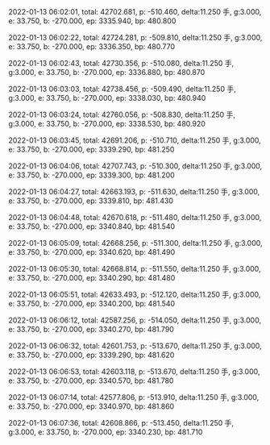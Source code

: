 2022-01-13 06:02:01, total: 42702.681, p: -510.460, delta:11.250 手, g:3.000, e: 33.750, b: -270.000, ep: 3335.940, bp: 480.800

2022-01-13 06:02:22, total: 42724.281, p: -509.810, delta:11.250 手, g:3.000, e: 33.750, b: -270.000, ep: 3336.350, bp: 480.770

2022-01-13 06:02:43, total: 42730.356, p: -510.080, delta:11.250 手, g:3.000, e: 33.750, b: -270.000, ep: 3336.880, bp: 480.870

2022-01-13 06:03:03, total: 42738.456, p: -509.490, delta:11.250 手, g:3.000, e: 33.750, b: -270.000, ep: 3338.030, bp: 480.940

2022-01-13 06:03:24, total: 42760.056, p: -508.830, delta:11.250 手, g:3.000, e: 33.750, b: -270.000, ep: 3338.530, bp: 480.920

2022-01-13 06:03:45, total: 42691.206, p: -510.710, delta:11.250 手, g:3.000, e: 33.750, b: -270.000, ep: 3339.290, bp: 481.250

2022-01-13 06:04:06, total: 42707.743, p: -510.300, delta:11.250 手, g:3.000, e: 33.750, b: -270.000, ep: 3339.300, bp: 481.200

2022-01-13 06:04:27, total: 42663.193, p: -511.630, delta:11.250 手, g:3.000, e: 33.750, b: -270.000, ep: 3339.810, bp: 481.430

2022-01-13 06:04:48, total: 42670.618, p: -511.480, delta:11.250 手, g:3.000, e: 33.750, b: -270.000, ep: 3340.840, bp: 481.540

2022-01-13 06:05:09, total: 42668.256, p: -511.300, delta:11.250 手, g:3.000, e: 33.750, b: -270.000, ep: 3340.620, bp: 481.490

2022-01-13 06:05:30, total: 42668.814, p: -511.550, delta:11.250 手, g:3.000, e: 33.750, b: -270.000, ep: 3340.290, bp: 481.480

2022-01-13 06:05:51, total: 42633.493, p: -512.120, delta:11.250 手, g:3.000, e: 33.750, b: -270.000, ep: 3340.200, bp: 481.540

2022-01-13 06:06:12, total: 42587.256, p: -514.050, delta:11.250 手, g:3.000, e: 33.750, b: -270.000, ep: 3340.270, bp: 481.790

2022-01-13 06:06:32, total: 42601.753, p: -513.670, delta:11.250 手, g:3.000, e: 33.750, b: -270.000, ep: 3339.290, bp: 481.620

2022-01-13 06:06:53, total: 42603.118, p: -513.670, delta:11.250 手, g:3.000, e: 33.750, b: -270.000, ep: 3340.570, bp: 481.780

2022-01-13 06:07:14, total: 42577.806, p: -513.910, delta:11.250 手, g:3.000, e: 33.750, b: -270.000, ep: 3340.970, bp: 481.860

2022-01-13 06:07:36, total: 42608.866, p: -513.450, delta:11.250 手, g:3.000, e: 33.750, b: -270.000, ep: 3340.230, bp: 481.710